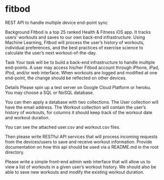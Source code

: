 # fitbod



REST API to handle multiple device end-point sync

Background
Fitbod is a top 25 ranked Health & Fitness iOS app. It tracks users’ workouts and saves to our own back-end infrastructure. Using Machine Learning, Fitbod will process the user’s history of workouts, individual preferences, and the best practices of exercise science to calculate the user’s next workout-of-the-day.

Task
Your task will be to build a back-end infrastructure to handle multiple end-points. A user may access his/her Fitbod account through iPhone, iPad, iPod, and/or web interface. When workouts are logged and modified at one end-point, the change should be reflected on other devices.

Details
Please spin up a test server on Google Cloud Platform or heroku. You may choose a SQL or NoSQL database.

You can then apply a database with two collections. The User collection will have the email address. The Workout collection will contain the user’s history of workouts, for columns it should keep track of the workout date and workout duration.

You can see the attached user.csv and workout.csv files.

Then please write RESTful API services that will process incoming requests from the devices/users to save and receive workout information. Provide documentation on how this api should be used via a README.md in the root directory.

Please write a simple front-end admin web interface that will allow us to view a list of workouts in a given user’s workout history. We should also be able to save new workouts and modify the existing workout duration.
